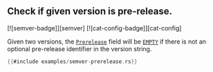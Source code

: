 ## Check if given version is pre-release.

[![semver-badge]][semver] [![cat-config-badge]][cat-config]

Given two versions, the [`Prerelease`] field will be [`EMPTY`] if there is
not an optional pre-release identifier in the version string.

```rust
{{#include examples/semver-prerelease.rs}}
```

[`Prerelease`]: https://docs.rs/semver/latest/semver/struct.Prelease.html
[`EMPTY`]: https://docs.rs/semver/latest/semver/struct.Prerelease.html#associatedconstant.EMPTY
